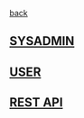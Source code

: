 [back](index)
## [SYSADMIN](current-head/sysadmin-manual.html)
## [USER](current-head/user-manual.html)
## [REST API](current-head/openapi-static.html)

